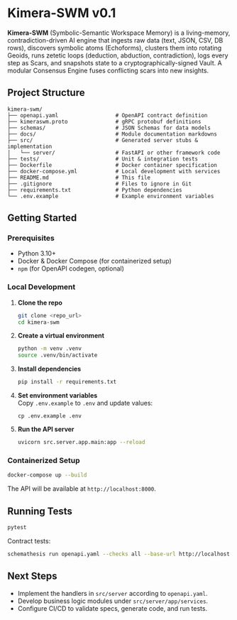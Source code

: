 # Kimera-SWM v0.1

**Kimera-SWM** (Symbolic-Semantic Workspace Memory) is a living-memory, contradiction-driven AI engine 
that ingests raw data (text, JSON, CSV, DB rows), discovers symbolic atoms (Echoforms), clusters them into 
rotating Geoids, runs zetetic loops (deduction, abduction, contradiction), logs every step as Scars, and 
snapshots state to a cryptographically-signed Vault. A modular Consensus Engine fuses conflicting scars 
into new insights.

## Project Structure

```
kimera-swm/
├── openapi.yaml                  # OpenAPI contract definition
├── kimeraswm.proto               # gRPC protobuf definitions
├── schemas/                      # JSON Schemas for data models
├── docs/                         # Module documentation markdowns
├── src/                          # Generated server stubs & implementation
│   └── server/                   # FastAPI or other framework code
├── tests/                        # Unit & integration tests
├── Dockerfile                    # Docker container specification
├── docker-compose.yml            # Local development with services
├── README.md                     # This file
├── .gitignore                    # Files to ignore in Git
├── requirements.txt              # Python dependencies
└── .env.example                  # Example environment variables
```

## Getting Started

### Prerequisites

- Python 3.10+
- Docker & Docker Compose (for containerized setup)
- `npm` (for OpenAPI codegen, optional)

### Local Development

1. **Clone the repo**
   ```bash
   git clone <repo_url>
   cd kimera-swm
   ```

2. **Create a virtual environment**
   ```bash
   python -m venv .venv
   source .venv/bin/activate
   ```

3. **Install dependencies**
   ```bash
   pip install -r requirements.txt
   ```

4. **Set environment variables**  
   Copy `.env.example` to `.env` and update values:
   ```
   cp .env.example .env
   ```

5. **Run the API server**  
   ```bash
   uvicorn src.server.app.main:app --reload
   ```

### Containerized Setup

```bash
docker-compose up --build
```

The API will be available at `http://localhost:8000`.

## Running Tests

```bash
pytest
```

Contract tests:
```bash
schemathesis run openapi.yaml --checks all --base-url http://localhost:8000
```

## Next Steps

- Implement the handlers in `src/server` according to `openapi.yaml`.
- Develop business logic modules under `src/server/app/services`.
- Configure CI/CD to validate specs, generate code, and run tests.

